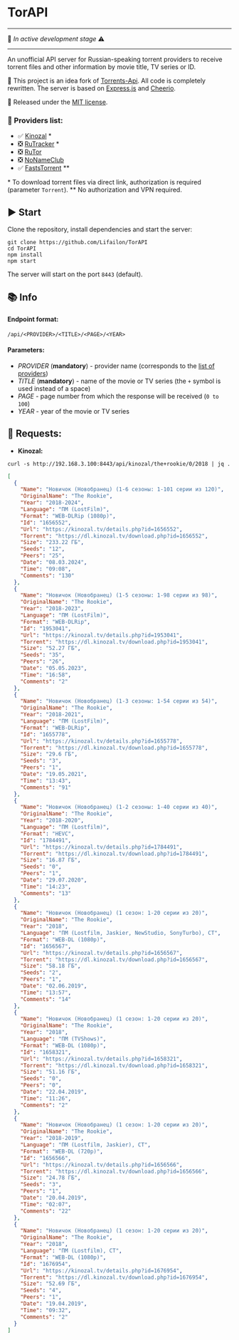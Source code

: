 # TorAPI

---

💁 *In active development stage* ⚠️

---

An unofficial API server for Russian-speaking torrent providers to receive torrent files and other information by movie title, TV series or ID.

💛 This project is an idea fork of [Torrents-Api](https://github.com/Ryuk-me/Torrents-Api). All code is completely rewritten. The server is based on [Express.js](https://github.com/expressjs/express) and [Cheerio](https://github.com/cheeriojs/cheerio).

📄 Released under the [MIT license](https://github.com/Lifailon/TorAPI/blob/rsa/LICENSE).

### 🔗 Providers list:

- ✅ [Kinozal](https://kinozal.tv) \*
- ❎ [RuTracker](https://rutracker.org) \*
- ❎ [RuTor](https://rutor.info)
- ❎ [NoNameClub](https://nnmclub.to)
- ✅ [FastsTorrent](http://fasts-torrent.net) \**

\*  To download torrent files via direct link, authorization is required (parameter `Torrent`).
\** No authorization and VPN required.

## ▶️ Start

Clone the repository, install dependencies and start the server:

```shell
git clone https://github.com/Lifailon/TorAPI
cd TorAPI
npm install
npm start
```

The server will start on the port `8443` (default).

## 📚 Info

#### Endpoint format:

```
/api/<PROVIDER>/<TITLE>/<PAGE>/<YEAR>
```

#### Parameters:

* *PROVIDER* (**mandatory**) - provider name (corresponds to the [list of providers](#-providers-list))
* *TITLE* (**mandatory**) - name of the movie or TV series (the `+` symbol is used instead of a space)
* *PAGE* - page number from which the response will be received (`0 to 100`)
* *YEAR* - year of the movie or TV series

## 🚀 Requests:

- **Kinozal:**

`curl -s http://192.168.3.100:8443/api/kinozal/the+rookie/0/2018 | jq .`

```json
[
  {
    "Name": "Новичок (Новобранец) (1-6 сезоны: 1-101 серии из 120)",
    "OriginalName": "The Rookie",
    "Year": "2018-2024",
    "Language": "ПМ (LostFilm)",
    "Format": "WEB-DLRip (1080p)",
    "Id": "1656552",
    "Url": "https://kinozal.tv/details.php?id=1656552",
    "Torrent": "https://dl.kinozal.tv/download.php?id=1656552",
    "Size": "233.22 ГБ",
    "Seeds": "12",
    "Peers": "25",
    "Date": "08.03.2024",
    "Time": "09:08",
    "Comments": "130"
  },
  {
    "Name": "Новичок (Новобранец) (1-5 сезоны: 1-98 серии из 98)",
    "OriginalName": "The Rookie",
    "Year": "2018-2023",
    "Language": "ПМ (LostFilm)",
    "Format": "WEB-DLRip",
    "Id": "1953041",
    "Url": "https://kinozal.tv/details.php?id=1953041",
    "Torrent": "https://dl.kinozal.tv/download.php?id=1953041",
    "Size": "52.27 ГБ",
    "Seeds": "35",
    "Peers": "26",
    "Date": "05.05.2023",
    "Time": "16:58",
    "Comments": "2"
  },
  {
    "Name": "Новичок (Новобранец) (1-3 сезоны: 1-54 серии из 54)",
    "OriginalName": "The Rookie",
    "Year": "2018-2021",
    "Language": "ПМ (LostFilm)",
    "Format": "WEB-DLRip",
    "Id": "1655778",
    "Url": "https://kinozal.tv/details.php?id=1655778",
    "Torrent": "https://dl.kinozal.tv/download.php?id=1655778",
    "Size": "29.6 ГБ",
    "Seeds": "3",
    "Peers": "1",
    "Date": "19.05.2021",
    "Time": "13:43",
    "Comments": "91"
  },
  {
    "Name": "Новичок (Новобранец) (1-2 сезоны: 1-40 серии из 40)",
    "OriginalName": "The Rookie",
    "Year": "2018-2020",
    "Language": "ПМ (Lostfilm)",
    "Format": "HEVC",
    "Id": "1784491",
    "Url": "https://kinozal.tv/details.php?id=1784491",
    "Torrent": "https://dl.kinozal.tv/download.php?id=1784491",
    "Size": "16.87 ГБ",
    "Seeds": "0",
    "Peers": "1",
    "Date": "29.07.2020",
    "Time": "14:23",
    "Comments": "13"
  },
  {
    "Name": "Новичок (Новобранец) (1 сезон: 1-20 серии из 20)",
    "OriginalName": "The Rookie",
    "Year": "2018",
    "Language": "ПМ (Lostfilm, Jaskier, NewStudio, SonyTurbo), СТ",
    "Format": "WEB-DL (1080p)",
    "Id": "1656567",
    "Url": "https://kinozal.tv/details.php?id=1656567",
    "Torrent": "https://dl.kinozal.tv/download.php?id=1656567",
    "Size": "58.18 ГБ",
    "Seeds": "2",
    "Peers": "1",
    "Date": "02.06.2019",
    "Time": "13:57",
    "Comments": "14"
  },
  {
    "Name": "Новичок (Новобранец) (1 сезон: 1-20 серии из 20)",
    "OriginalName": "The Rookie",
    "Year": "2018",
    "Language": "ПМ (TVShows)",
    "Format": "WEB-DL (1080p)",
    "Id": "1658321",
    "Url": "https://kinozal.tv/details.php?id=1658321",
    "Torrent": "https://dl.kinozal.tv/download.php?id=1658321",
    "Size": "51.16 ГБ",
    "Seeds": "0",
    "Peers": "0",
    "Date": "22.04.2019",
    "Time": "11:26",
    "Comments": "2"
  },
  {
    "Name": "Новичок (Новобранец) (1 сезон: 1-20 серии из 20)",
    "OriginalName": "The Rookie",
    "Year": "2018-2019",
    "Language": "ПМ (Lostfilm, Jaskier), СТ",
    "Format": "WEB-DL (720p)",
    "Id": "1656566",
    "Url": "https://kinozal.tv/details.php?id=1656566",
    "Torrent": "https://dl.kinozal.tv/download.php?id=1656566",
    "Size": "24.78 ГБ",
    "Seeds": "3",
    "Peers": "1",
    "Date": "20.04.2019",
    "Time": "02:07",
    "Comments": "22"
  },
  {
    "Name": "Новичок (Новобранец) (1 сезон: 1-20 серии из 20)",
    "OriginalName": "The Rookie",
    "Year": "2018",
    "Language": "ПМ (Lostfilm), СТ",
    "Format": "WEB-DL (1080p)",
    "Id": "1676954",
    "Url": "https://kinozal.tv/details.php?id=1676954",
    "Torrent": "https://dl.kinozal.tv/download.php?id=1676954",
    "Size": "52.69 ГБ",
    "Seeds": "4",
    "Peers": "1",
    "Date": "19.04.2019",
    "Time": "09:32",
    "Comments": "2"
  }
]
```